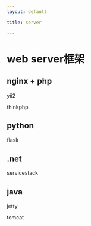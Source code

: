 ```yaml
---
layout: default

title: server

---
```


# web server框架

## nginx + php

yii2

thinkphp
## python
flask
## .net
servicestack
## java
jetty

tomcat

